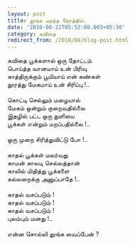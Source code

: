 ```yaml
---
layout: post
title: தூங்க மறந்த நேரத்தில்.
date: '2010-08-22T05:52:00.003+05:30'
category: கவிதை
redirect_from: /2010/08/blog-post.html
---
```


கவிதை பூக்களால் ஒரு தோட்டம்<br />
பொய்த்த வானமாய் உன் பிரிவு<br />
காத்திருக்கும் பூமியாய் என் கண்கள்<br />
தூரத்து மேகமாய் உன் சிரிப்பு !..<br />
<br />
கொட்டி செல்லும் மழையால் <br />
மேகம் ஒன்றும் குறைவதில்லை <br />
இதழில் பட்ட ஒரு துளியை<br />
பூக்கள் என்றும் மறப்பதில்லை !..<br />
<br />
ஒரு முறை சிரித்துவிட்டு போ  !..<br />
<br />
காதல் பூக்கள் மலர்வது <br />
காமன் காலடி செல்லத்தான் <br />
காலில் மிதித்து பூக்களை<br />
கல்லறைக்கு அனுப்பாதே !..<br />
<br />
காதல் வசப்படும் !<br />
காதல் வசப்படும் !<br />
காதல் வசப்படும் !<br />
புலம்பும் மனது !..<br />
<br />
என்ன சொல்லி தூங்க வைப்பேன் ?<br />
<br />